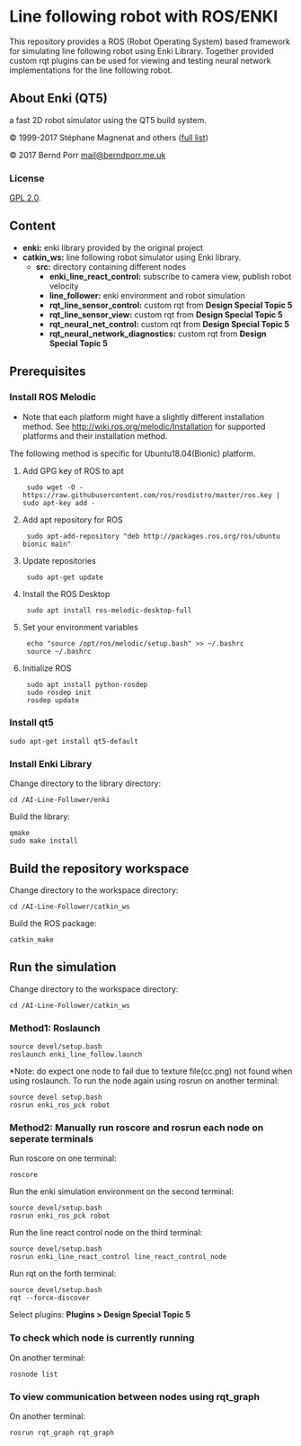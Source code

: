 # Line following robot with ROS/ENKI

This repository provides a ROS (Robot Operating System) based framework for simulating line following robot using Enki Library. Together provided custom rqt plugins can be used for viewing and testing neural network implementations for the line following robot.

## About Enki (QT5)

a fast 2D robot simulator using the QT5 build system.

© 1999-2017 Stéphane Magnenat and others ([full list](AUTHORS))

© 2017 Bernd Porr <mail@berndporr.me.uk>


### License

[GPL 2.0](LICENSE).

## Content
* __enki:__ enki library provided by the original project
* __catkin_ws:__ line following robot simulator using Enki library.
  * __src:__ directory containing different nodes
     * __enki_line_react_control:__ subscribe to camera view, publish robot velocity
     * __line_follower:__ enki environment and robot simulation
     * __rqt_line_sensor_control:__ custom rqt from __Design Special Topic 5__
     * __rqt_line_sensor_view:__ custom rqt from __Design Special Topic 5__
     * __rqt_neural_net_control:__ custom rqt from __Design Special Topic 5__
     * __rqt_neural_network_diagnostics:__ custom rqt from __Design Special Topic 5__

## Prerequisites

### Install ROS Melodic

 * Note that each platform might have a slightly different installation method.
 See http://wiki.ros.org/melodic/Installation for supported platforms and their installation method.

The following method is specific for Ubuntu18.04(Bionic) platform.

1. Add GPG key of ROS to apt

        sudo wget -O - https://raw.githubusercontent.com/ros/rosdistro/master/ros.key | sudo apt-key add -

2. Add apt repository for ROS

        sudo apt-add-repository "deb http://packages.ros.org/ros/ubuntu bionic main"

3. Update repositories

        sudo apt-get update

4. Install the ROS Desktop

        sudo apt install ros-melodic-desktop-full

5. Set your environment variables

        echo "source /opt/ros/melodic/setup.bash" >> ~/.bashrc
        source ~/.bashrc

6. Initialize ROS

        sudo apt install python-rosdep
        sudo rosdep init
        rosdep update
        
### Install qt5
```
sudo apt-get install qt5-default
```

### Install Enki Library

Change directory to the library directory:
```
cd /AI-Line-Follower/enki
```
Build the library:
```
qmake
sudo make install
```

## Build the repository workspace

Change directory to the workspace directory:
```
cd /AI-Line-Follower/catkin_ws
```
Build the ROS package:
```
catkin_make
```

## Run the simulation

Change directory to the workspace directory:
```
cd /AI-Line-Follower/catkin_ws
```

### Method1: Roslaunch

```
source devel/setup.bash
roslaunch enki_line_follow.launch
```
*Note: do expect one node to fail due to texture file(cc.png) not found when using roslaunch. To run the node again using rosrun on another terminal:
```
source devel setup.bash
rosrun enki_ros_pck robot
```

### Method2: Manually run roscore and rosrun each node on seperate terminals

Run roscore on one terminal:
```
roscore
```

Run the enki simulation environment on the second terminal:
```
source devel/setup.bash
rosrun enki_ros_pck robot
```

Run the line react control node on the third terminal:
```
source devel/setup.bash
rosrun enki_line_react_control line_react_control_node
```

Run rqt on the forth terminal:
```
source devel/setup.bash
rqt --force-discover
```

Select plugins:
__Plugins > Design Special Topic 5__

### To check which node is currently running

On another terminal:
```
rosnode list
```
### To view communication between nodes using rqt_graph

On another terminal:
```
rosrun rqt_graph rqt_graph
```
